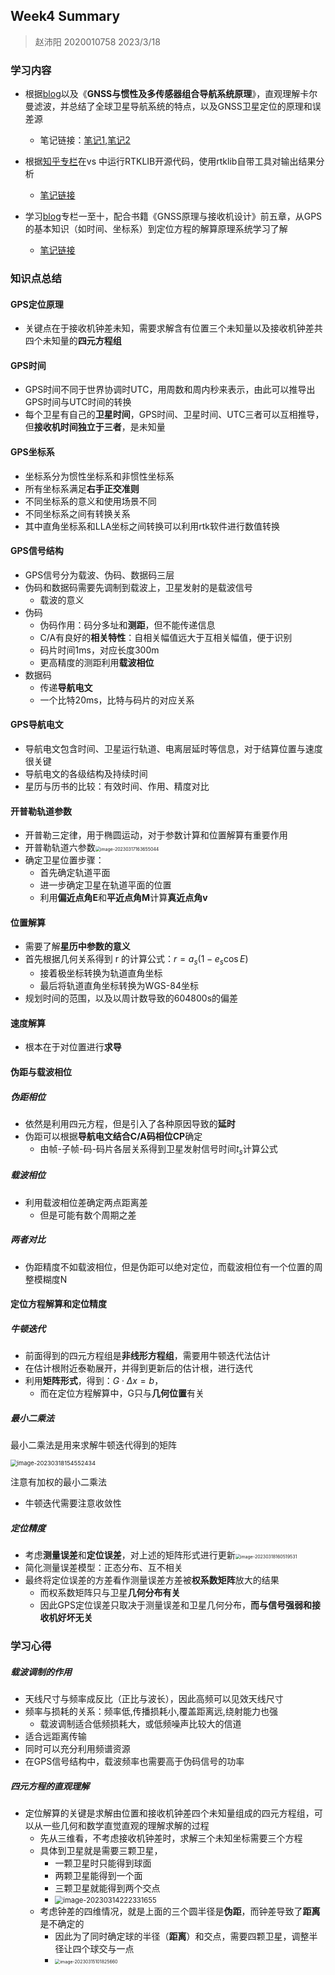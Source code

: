 ## Week4 Summary

> 赵沛阳 2020010758 2023/3/18

### 学习内容

- 根据[blog](https://blog.csdn.net/scott198510/category_11804215.html)以及《**GNSS与惯性及多传感器组合导航系统原理**》，直观理解卡尔曼滤波，并总结了全球卫星导航系统的特点，以及GNSS卫星定位的原理和误差源
  - 笔记链接：[笔记1](https://github.com/zhaopy20/GNSS_stu/blob/main/INSGNSS组合导航（0）卡尔曼滤波.md),[笔记2](https://github.com/zhaopy20/GNSS_stu/blob/main/INSGNSS组合导航（二）GNSS卫星定位原理及误差源.md)

- 根据[知乎专栏](https://zhuanlan.zhihu.com/p/531982841)在vs 中运行RTKLIB开源代码，使用rtklib自带工具对输出结果分析
  - [笔记链接](https://github.com/zhaopy20/GNSS_stu/blob/main/RTKLIB%20入门.md)

- 学习[blog](https://blog.csdn.net/tyst08/category_9322275.html)专栏一至十，配合书籍《GNSS原理与接收机设计》前五章，从GPS的基本知识（如时间、坐标系）到定位方程的解算原理系统学习了解
  - [笔记链接](https://github.com/zhaopy20/GNSS_stu/blob/main/GPS.md)


### 知识点总结

#### GPS定位原理

- 关键点在于接收机钟差未知，需要求解含有位置三个未知量以及接收机钟差共四个未知量的**四元方程组**

#### GPS时间

- GPS时间不同于世界协调时UTC，用周数和周内秒来表示，由此可以推导出GPS时间与UTC时间的转换
- 每个卫星有自己的**卫星时间**，GPS时间、卫星时间、UTC三者可以互相推导，但**接收机时间独立于三者**，是未知量

#### GPS坐标系

- 坐标系分为惯性坐标系和非惯性坐标系
- 所有坐标系满足**右手正交准则**
- 不同坐标系的意义和使用场景不同
- 不同坐标系之间有转换关系
- 其中直角坐标系和LLA坐标之间转换可以利用rtk软件进行数值转换

#### GPS信号结构

- GPS信号分为载波、伪码、数据码三层
- 伪码和数据码需要先调制到载波上，卫星发射的是载波信号
  - 载波的意义
- 伪码
  - 伪码作用：码分多址和**测距**，但不能传递信息
  - C/A有良好的**相关特性**：自相关幅值远大于互相关幅值，便于识别
  - 码片时间1ms，对应长度300m
  - 更高精度的测距利用**载波相位**
- 数据码
  - 传递**导航电文**
  - 一个比特20ms，比特与码片的对应关系

#### GPS导航电文

- 导航电文包含时间、卫星运行轨道、电离层延时等信息，对于结算位置与速度很关键
- 导航电文的各级结构及持续时间
- 星历与历书的比较：有效时间、作用、精度对比

#### 开普勒轨道参数

- 开普勒三定律，用于椭圆运动，对于参数计算和位置解算有重要作用
- 开普勒轨道六参数<img src="https://raw.githubusercontent.com/zhaopy20/pictures/main/img/202303182050399.png" alt="image-20230317163655044" style="zoom: 50%;" />
- 确定卫星位置步骤：
  - 首先确定轨道平面
  - 进一步确定卫星在轨道平面的位置
  - 利用**偏近点角E**和**平近点角M**计算**真近点角v**

#### 位置解算

- 需要了解**星历中参数的意义**
- 首先根据几何关系得到 r 的计算公式：$r=a_s(1-e_s\cos E)$
  - 接着极坐标转换为轨道直角坐标
  - 最后将轨道直角坐标转换为WGS-84坐标
- 规划时间的范围，以及以周计数导致的604800s的偏差

#### 速度解算

- 根本在于对位置进行**求导**

#### 伪距与载波相位

##### 伪距相位

- 依然是利用四元方程，但是引入了各种原因导致的**延时**
- 伪距可以根据**导航电文结合C/A码相位CP**确定
  - 由帧-子帧-码-码片各层关系得到卫星发射信号时间$t_s$计算公式

##### 载波相位

- 利用载波相位差确定两点距离差
  - 但是可能有数个周期之差

##### 两者对比

- 伪距精度不如载波相位，但是伪距可以绝对定位，而载波相位有一个位置的周整模糊度N

#### 定位方程解算和定位精度

##### 牛顿迭代

- 前面得到的四元方程组是**非线形方程组**，需要用牛顿迭代法估计
- 在估计根附近泰勒展开，并得到更新后的估计根，进行迭代
- 利用**矩阵形式**，得到：$G\cdot \Delta x=b$，
  - 而在定位方程解算中，G只与**几何位置**有关

##### 最小二乘法

最小二乘法是用来求解牛顿迭代得到的矩阵

<img src="https://raw.githubusercontent.com/zhaopy20/pictures/main/img/202303181545475.png" alt="image-20230318154552434" style="zoom:67%;" />

注意有加权的最小二乘法

- 牛顿迭代需要注意收敛性

##### 定位精度

- 考虑**测量误差**和**定位误差**，对上述的矩阵形式进行更新<img src="https://raw.githubusercontent.com/zhaopy20/pictures/main/img/202303182106569.png" alt="image-20230318160519531" style="zoom:50%;" />
- 简化测量误差模型：正态分布、互不相关
- 最终将定位误差的方差看作测量误差方差被**权系数矩阵**放大的结果
  - 而权系数矩阵只与卫星**几何分布有关**
  - 因此GPS定位误差只取决于测量误差和卫星几何分布，**而与信号强弱和接收机好坏无关**

### 学习心得

##### 载波调制的作用

- 天线尺寸与频率成反比（正比与波长），因此高频可以见效天线尺寸
- 频率与损耗的关系：频率低,传播损耗小,覆盖距离远,绕射能力也强
  - 载波调制适合低频损耗大，或低频噪声比较大的信道
- 适合远距离传输
- 同时可以充分利用频谱资源
- 在GPS信号结构中，载波频率也需要高于伪码信号的功率

##### 四元方程的直观理解

- 定位解算的关键是求解由位置和接收机钟差四个未知量组成的四元方程组，可以从一些几何和数学直觉直观的理解求解的过程
  - 先从三维看，不考虑接收机钟差时，求解三个未知坐标需要三个方程
  - 具体到卫星就是需要三颗卫星，
    - 一颗卫星时只能得到球面
    - 两颗卫星能得到一个面
    - 三颗卫星就能得到两个交点
    - <img src="https://raw.githubusercontent.com/zhaopy20/pictures/main/img/202303142223730.png" alt="image-20230314222331655" style="zoom:80%;" />
  - 考虑钟差的四维情况，就是上面的三个圆半径是**伪距**，而钟差导致了**距离**是不确定的
    - 因此为了同时确定球的半径（**距离**）和交点，需要四颗卫星，调整半径让四个球交与一点
    - <img src="https://raw.githubusercontent.com/zhaopy20/pictures/main/img/202303151018742.png" alt="image-20230315101825660" style="zoom:50%;" />

